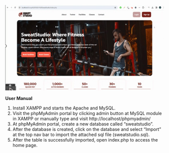 ![Demo Screenshot](./img/SweatStudio.jpg)

**User Manual**  
1. Install XAMPP and starts the Apache and MySQL.
2. Visit the phpMyAdmin portal by clicking admin button at MySQL module in XAMPP or manually type and visit http://localhost/phpmyadmin/
3. At phpMyAdmin portal, create a new database called “sweatstudio”.
4. After the database is created, click on the database and select “Import” at the top nav bar to import the attached sql file (sweatstudio.sql).
5. After the table is successfully imported, open index.php to access the home page.
